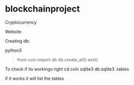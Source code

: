 # blockchainproject

Cryptocurrency



Website

Creating db:

python3
> from coin import db
> db.create_all()
> exit()

To check if its workings right
cd coin
sqlite3 db.sqlite3
.tables

if it works it will list the tables